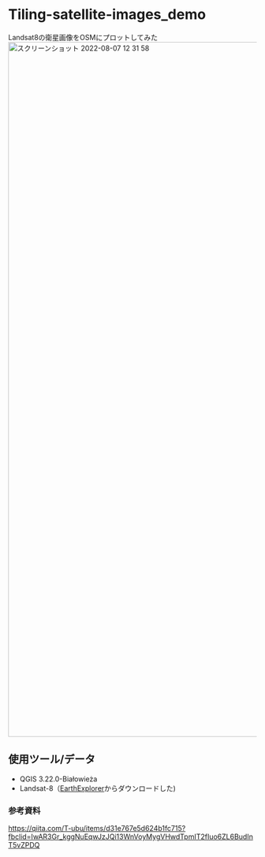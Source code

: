 # Tiling-satellite-images_demo
Landsat8の衛星画像をOSMにプロットしてみた
<img width="1410" alt="スクリーンショット 2022-08-07 12 31 58" src="https://user-images.githubusercontent.com/29940264/183273926-35f7ab8d-3b89-40f8-8406-7ce0831cc821.png">

## 使用ツール/データ
- QGIS 3.22.0-Białowieża
- Landsat-8（[EarthExplorer](https://earthexplorer.usgs.gov/)からダウンロードした)


### 参考資料
https://qiita.com/T-ubu/items/d31e767e5d624b1fc715?fbclid=IwAR3Gr_kggNuEqwJzJQi13WnVoyMygVHwdTpmIT2fIuo6ZL6BudInT5vZPDQ
